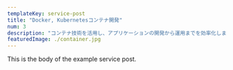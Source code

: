 ```yaml
---
templateKey: service-post
title: "Docker, Kubernetesコンテナ開発"
num: 3
description: "コンテナ技術を活用し、アプリケーションの開発から運用までを効率化します。DockerとKubernetesを使用した、スケーラブルで管理しやすいインフラの設計・構築をサポートします。"
featuredImage: ./container.jpg
---
```


This is the body of the example service post.

